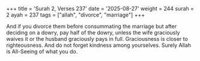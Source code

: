 +++
title = 'Surah 2, Verses 237'
date = '2025-08-27'
weight = 244
surah = 2
ayah = 237
tags = ["allah", "divorce", "marriage"]
+++

And if you divorce them before consummating the marriage but after deciding on a dowry, pay half of the dowry, unless the wife graciously waives it or the husband graciously pays in full. Graciousness is closer to righteousness. And do not forget kindness among yourselves. Surely Allah is All-Seeing of what you do.